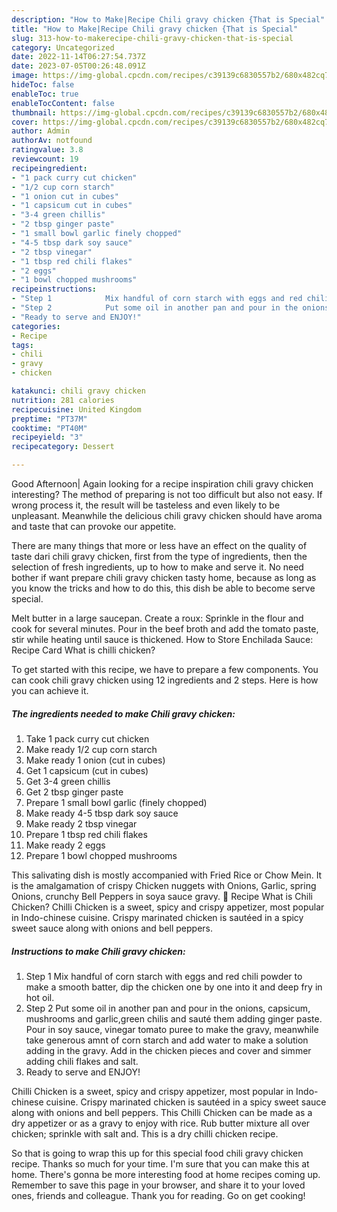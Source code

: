 ```yaml
---
description: "How to Make|Recipe Chili gravy chicken {That is Special"
title: "How to Make|Recipe Chili gravy chicken {That is Special"
slug: 313-how-to-makerecipe-chili-gravy-chicken-that-is-special
category: Uncategorized
date: 2022-11-14T06:27:54.737Z
date: 2023-07-05T00:26:48.091Z
image: https://img-global.cpcdn.com/recipes/c39139c6830557b2/680x482cq70/chili-gravy-chicken-recipe-main-photo.jpg
hideToc: false
enableToc: true
enableTocContent: false
thumbnail: https://img-global.cpcdn.com/recipes/c39139c6830557b2/680x482cq70/chili-gravy-chicken-recipe-main-photo.jpg
cover: https://img-global.cpcdn.com/recipes/c39139c6830557b2/680x482cq70/chili-gravy-chicken-recipe-main-photo.jpg
author: Admin
authorAv: notfound
ratingvalue: 3.8
reviewcount: 19
recipeingredient:
- "1 pack curry cut chicken"
- "1/2 cup corn starch"
- "1 onion cut in cubes"
- "1 capsicum cut in cubes"
- "3-4 green chillis"
- "2 tbsp ginger paste"
- "1 small bowl garlic finely chopped"
- "4-5 tbsp dark soy sauce"
- "2 tbsp vinegar"
- "1 tbsp red chili flakes"
- "2 eggs"
- "1 bowl chopped mushrooms"
recipeinstructions:
- "Step 1            Mix handful of corn starch with eggs and red chili powder to make a smooth batter, dip the chicken one by one into it and deep fry in hot oil."
- "Step 2            Put some oil in another pan and pour in the onions, capsicum, mushrooms and garlic,green chilis and sauté them adding ginger paste. Pour in soy sauce, vinegar tomato puree to make the gravy, meanwhile take generous amnt of corn starch and add water to make a solution adding in the gravy. Add in the chicken pieces and cover and simmer adding chili flakes and salt."
- "Ready to serve and ENJOY!"
categories:
- Recipe
tags:
- chili
- gravy
- chicken

katakunci: chili gravy chicken 
nutrition: 281 calories
recipecuisine: United Kingdom
preptime: "PT37M"
cooktime: "PT40M"
recipeyield: "3"
recipecategory: Dessert

---
```



Good Afternoon| Again looking for a recipe inspiration chili gravy chicken interesting? The method of preparing is not too difficult but also not easy. If wrong process it, the result will be tasteless and even likely to be unpleasant. Meanwhile the delicious chili gravy chicken should have aroma and taste that can provoke our appetite.






There are many things that more or less have an effect on the quality of taste dari chili gravy chicken, first from the type of ingredients, then the selection of fresh ingredients, up to how to make and serve it. No need bother if want prepare chili gravy chicken tasty home, because as long as you know the tricks and how to do this, this dish be able to become serve special.


Melt butter in a large saucepan. Create a roux: Sprinkle in the flour and cook for several minutes. Pour in the beef broth and add the tomato paste, stir while heating until sauce is thickened. How to Store Enchilada Sauce: Recipe Card What is chilli chicken?


To get started with this recipe, we have to prepare a few components. You can cook chili gravy chicken using 12 ingredients and 2 steps. Here is how you can achieve it.

<!--inarticleads1-->

##### The ingredients needed to make Chili gravy chicken:

1. Take 1 pack curry cut chicken
1. Make ready 1/2 cup corn starch
1. Make ready 1 onion (cut in cubes)
1. Get 1 capsicum (cut in cubes)
1. Get 3-4 green chillis
1. Get 2 tbsp ginger paste
1. Prepare 1 small bowl garlic (finely chopped)
1. Make ready 4-5 tbsp dark soy sauce
1. Make ready 2 tbsp vinegar
1. Prepare 1 tbsp red chili flakes
1. Make ready 2 eggs
1. Prepare 1 bowl chopped mushrooms


This salivating dish is mostly accompanied with Fried Rice or Chow Mein. It is the amalgamation of crispy Chicken nuggets with Onions, Garlic, spring Onions, crunchy Bell Peppers in soya sauce gravy. 📖 Recipe What is Chili Chicken? Chilli Chicken is a sweet, spicy and crispy appetizer, most popular in Indo-chinese cuisine. Crispy marinated chicken is sautéed in a spicy sweet sauce along with onions and bell peppers. 

<!--inarticleads2-->

##### Instructions to make Chili gravy chicken:

1. Step 1            Mix handful of corn starch with eggs and red chili powder to make a smooth batter, dip the chicken one by one into it and deep fry in hot oil.
1. Step 2            Put some oil in another pan and pour in the onions, capsicum, mushrooms and garlic,green chilis and sauté them adding ginger paste. Pour in soy sauce, vinegar tomato puree to make the gravy, meanwhile take generous amnt of corn starch and add water to make a solution adding in the gravy. Add in the chicken pieces and cover and simmer adding chili flakes and salt.
1. Ready to serve and ENJOY!

Chilli Chicken is a sweet, spicy and crispy appetizer, most popular in Indo-chinese cuisine. Crispy marinated chicken is sautéed in a spicy sweet sauce along with onions and bell peppers. This Chilli Chicken can be made as a dry appetizer or as a gravy to enjoy with rice. Rub butter mixture all over chicken; sprinkle with salt and. This is a dry chilli chicken recipe. 

So that is going to wrap this up for this special food chili gravy chicken recipe. Thanks so much for your time. I'm sure that you can make this at home. There's gonna be more interesting food at home recipes coming up. Remember to save this page in your browser, and share it to your loved ones, friends and colleague. Thank you for reading. Go on get cooking!
